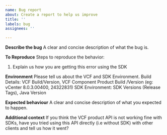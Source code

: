 ```yaml
---
name: Bug report
about: Create a report to help us improve
title: ''
labels: bug
assignees: ''

---
```


**Describe the bug**
A clear and concise description of what the bug is.

**To Reproduce**
Steps to reproduce the behavior:
1. Explain us how you are getting this error using the SDK

**Environment**
Please tell us about the VCF and SDK Environment. 
Build Details: VCF Build/Version, VCF Component Product Build /Version (eg: vCenter 8.0.3.00400, 24322831)
SDK Environment: SDK Versions (Release Tags), Java Version

**Expected behaviour**
A clear and concise description of what you expected to happen.

**Additional context**
If you think the VCF product API is not working fine with SDKs, have you tried using this API directly (i.e without SDK) with other clients and tell us how it went?
